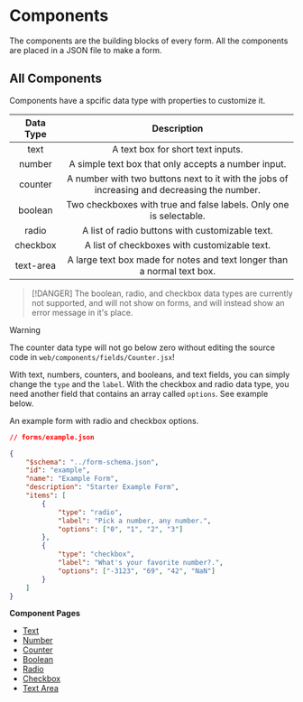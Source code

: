 # Components
The components are the building blocks of every form. All the components are placed in a JSON file to make a form.

## All Components
Components have a spcific data type with properties to customize it.

|  Data Type |                                         Description                                         |
|:----------:|:-------------------------------------------------------------------------------------------:|
|    text    | A text box for short text inputs.                                                           |
|   number   | A simple text box that only accepts a number input.                                         |
|   counter  | A number with two buttons next to it with the jobs of increasing and decreasing the number. |
|   boolean  | Two checkboxes with true and false labels. Only one is selectable.                          |
|    radio   | A list of radio buttons with customizable text.                                             |
|  checkbox  | A list of checkboxes with customizable text.                                                |
| text-area  | A large text box made for notes and text longer than a normal text box.                     |

> [!DANGER]
> The boolean, radio, and checkbox data types are currently not supported, and will not show on forms, and will instead show an error message in it's place.

> [!WARNING]
> The counter data type will not go below zero without editing the source code in `web/components/fields/Counter.jsx`!

With text, numbers, counters, and booleans, and text fields, you can simply change the `type` and the `label`. With the checkbox and radio data type, you need another field that contains an array called `options`. See example below.

An example form with radio and checkbox options.
```json
// forms/example.json

{
    "$schema": "../form-schema.json",
    "id": "example",
    "name": "Example Form",
    "description": "Starter Example Form",
    "items": [
        {
            "type": "radio",
            "label": "Pick a number, any number.",
            "options": ["0", "1", "2", "3"]
        },
        {
            "type": "checkbox",
            "label": "What's your favorite number?.",
            "options": ["-3123", "69", "42", "NaN"]
        }
    ]
}
```

**Component Pages**
- [Text](components/text.md)
- [Number](components/number.md)
- [Counter](components/counter.md)
- [Boolean]()
- [Radio]()
- [Checkbox]()
- [Text Area](components/text-area.md)
